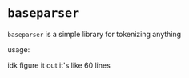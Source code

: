# `baseparser`

`baseparser` is a simple library for tokenizing anything

usage:

idk figure it out it's like 60 lines
